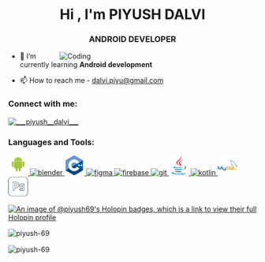 <h1 align="center">Hi , I'm PIYUSH DALVI</h1>
<h3 align="center">ANDROID DEVELOPER</h3>
<img align="right" alt="Coding" width="400" src="https://cdn.dribbble.com/users/1732368/screenshots/13842635/media/06fdccbc7f0e1d47237b588dc0dbdb42.gif">



- 🌱 I’m currently learning **Android development**

- 📫 How to reach me - dalvi.piyu@gmail.com

<h3 align="left">Connect with me:</h3>
<p align="left">
<a href="https://instagram.com/___piyush__dalvi___" target="blank"><img align="center" src="https://raw.githubusercontent.com/rahuldkjain/github-profile-readme-generator/master/src/images/icons/Social/instagram.svg" alt="___piyush__dalvi___" height="30" width="40" /></a>
</p>

<h3 align="left">Languages and Tools:</h3>
<p align="left"> <a href="https://developer.android.com" target="_blank" rel="noreferrer"> <img src="https://raw.githubusercontent.com/devicons/devicon/master/icons/android/android-original-wordmark.svg" alt="android" width="40" height="40"/> </a> <a href="https://www.blender.org/" target="_blank" rel="noreferrer"> <img src="https://download.blender.org/branding/community/blender_community_badge_white.svg" alt="blender" width="40" height="40"/> </a> <a href="https://www.w3schools.com/cpp/" target="_blank" rel="noreferrer"> <img src="https://raw.githubusercontent.com/devicons/devicon/master/icons/cplusplus/cplusplus-original.svg" alt="cplusplus" width="40" height="40"/> </a> <a href="https://www.figma.com/" target="_blank" rel="noreferrer"> <img src="https://www.vectorlogo.zone/logos/figma/figma-icon.svg" alt="figma" width="40" height="40"/> </a> <a href="https://firebase.google.com/" target="_blank" rel="noreferrer"> <img src="https://www.vectorlogo.zone/logos/firebase/firebase-icon.svg" alt="firebase" width="40" height="40"/> </a> <a href="https://git-scm.com/" target="_blank" rel="noreferrer"> <img src="https://www.vectorlogo.zone/logos/git-scm/git-scm-icon.svg" alt="git" width="40" height="40"/> </a> <a href="https://www.java.com" target="_blank" rel="noreferrer"> <img src="https://raw.githubusercontent.com/devicons/devicon/master/icons/java/java-original.svg" alt="java" width="40" height="40"/> </a> <a href="https://kotlinlang.org" target="_blank" rel="noreferrer"> <img src="https://www.vectorlogo.zone/logos/kotlinlang/kotlinlang-icon.svg" alt="kotlin" width="40" height="40"/> </a> <a href="https://www.mysql.com/" target="_blank" rel="noreferrer"> <img src="https://raw.githubusercontent.com/devicons/devicon/master/icons/mysql/mysql-original-wordmark.svg" alt="mysql" width="40" height="40"/> </a> <a href="https://www.photoshop.com/en" target="_blank" rel="noreferrer"> <img src="https://raw.githubusercontent.com/devicons/devicon/master/icons/photoshop/photoshop-line.svg" alt="photoshop" width="40" height="40"/> </a> </p>

[![An image of @piyush69's Holopin badges, which is a link to view their full Holopin profile](https://holopin.me/piyush69)](https://holopin.io/@piyush69)
<p><img align="center" src="https://github-readme-stats.vercel.app/api/top-langs?username=piyush-69&show_icons=true&locale=en&layout=compact" alt="piyush-69" /></p>

<p><img align="center" src="https://github-readme-streak-stats.herokuapp.com/?user=piyush-69&" alt="piyush-69" /></p>
